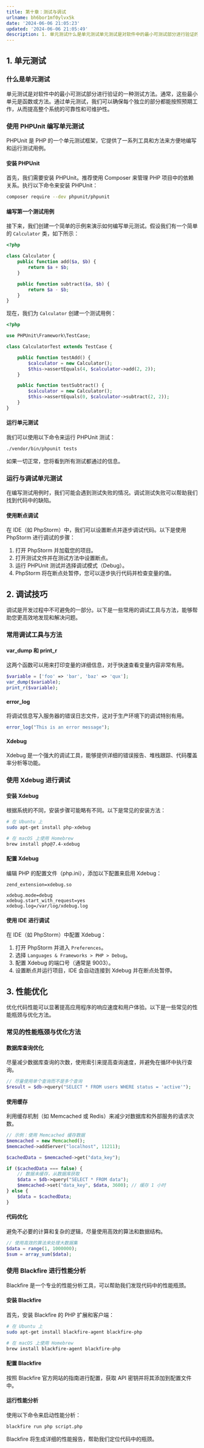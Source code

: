 ```yaml
---
title: 第十章：测试与调试
urlname: bh6bor1mf0ylvx5k
date: '2024-06-06 21:05:23'
updated: '2024-06-06 21:05:49'
description: 1. 单元测试什么是单元测试单元测试是对软件中的最小可测试部分进行验证的一种测试方法。通常，这些最小单元是函数或方法。通过单元测试，我们可以确保每个独立的部分都能按照预期工作，从而提高整个系统的可靠性和可维护性。使用 PHPUnit 编写单元测试PHPUnit 是 PHP 的一个单元测试框架，...
---
```

## 1. 单元测试

### 什么是单元测试

单元测试是对软件中的最小可测试部分进行验证的一种测试方法。通常，这些最小单元是函数或方法。通过单元测试，我们可以确保每个独立的部分都能按照预期工作，从而提高整个系统的可靠性和可维护性。

### 使用 PHPUnit 编写单元测试

PHPUnit 是 PHP 的一个单元测试框架，它提供了一系列工具和方法来方便地编写和运行测试用例。

#### 安装 PHPUnit

首先，我们需要安装 PHPUnit。推荐使用 Composer 来管理 PHP 项目中的依赖关系。执行以下命令来安装 PHPUnit：

```bash
composer require --dev phpunit/phpunit
```

#### 编写第一个测试用例

接下来，我们创建一个简单的示例来演示如何编写单元测试。假设我们有一个简单的 `Calculator` 类，如下所示：

```php
<?php

class Calculator {
    public function add($a, $b) {
        return $a + $b;
    }

    public function subtract($a, $b) {
        return $a - $b;
    }
}
```

现在，我们为 `Calculator` 创建一个测试用例：

```php
<?php

use PHPUnit\Framework\TestCase;

class CalculatorTest extends TestCase {

    public function testAdd() {
        $calculator = new Calculator();
        $this->assertEquals(4, $calculator->add(2, 2));
    }

    public function testSubtract() {
        $calculator = new Calculator();
        $this->assertEquals(0, $calculator->subtract(2, 2));
    }
}
```

#### 运行单元测试

我们可以使用以下命令来运行 PHPUnit 测试：

```bash
./vendor/bin/phpunit tests
```

如果一切正常，您将看到所有测试都通过的信息。

### 运行与调试单元测试

在编写测试用例时，我们可能会遇到测试失败的情况。调试测试失败可以帮助我们找到代码中的缺陷。

#### 使用断点调试

在 IDE（如 PhpStorm）中，我们可以设置断点并逐步调试代码。以下是使用 PhpStorm 进行调试的步骤：

1. 打开 PhpStorm 并加载您的项目。
2. 打开测试文件并在测试方法中设置断点。
3. 运行 PHPUnit 测试并选择调试模式（Debug）。
4. PhpStorm 将在断点处暂停，您可以逐步执行代码并检查变量的值。

## 2. 调试技巧

调试是开发过程中不可避免的一部分。以下是一些常用的调试工具与方法，能够帮助您更高效地发现和解决问题。

### 常用调试工具与方法

#### var_dump 和 print_r

这两个函数可以用来打印变量的详细信息，对于快速查看变量内容非常有用。

```php
$variable = ['foo' => 'bar', 'baz' => 'qux'];
var_dump($variable);
print_r($variable);
```

#### error_log

将调试信息写入服务器的错误日志文件，这对于生产环境下的调试特别有用。

```php
error_log("This is an error message");
```

#### Xdebug

Xdebug 是一个强大的调试工具，能够提供详细的错误报告、堆栈跟踪、代码覆盖率分析等功能。

### 使用 Xdebug 进行调试

#### 安装 Xdebug

根据系统的不同，安装步骤可能略有不同。以下是常见的安装方法：

```bash
# 在 Ubuntu 上
sudo apt-get install php-xdebug

# 在 macOS 上使用 Homebrew
brew install php@7.4-xdebug
```

#### 配置 Xdebug

编辑 PHP 的配置文件（php.ini），添加以下配置来启用 Xdebug：

```properties
zend_extension=xdebug.so

xdebug.mode=debug
xdebug.start_with_request=yes
xdebug.log=/var/log/xdebug.log
```

#### 使用 IDE 进行调试

在 IDE（如 PhpStorm）中配置 Xdebug：

1. 打开 PhpStorm 并进入 `Preferences`。
2. 选择 `Languages & Frameworks > PHP > Debug`。
3. 配置 Xdebug 的端口号（通常是 9003）。
4. 设置断点并运行项目，IDE 会自动连接到 Xdebug 并在断点处暂停。

## 3. 性能优化

优化代码性能可以显著提高应用程序的响应速度和用户体验。以下是一些常见的性能瓶颈与优化方法。

### 常见的性能瓶颈与优化方法

#### 数据库查询优化

尽量减少数据库查询的次数，使用索引来提高查询速度，并避免在循环中执行查询。

```php
// 尽量使用单个查询而不是多个查询
$result = $db->query("SELECT * FROM users WHERE status = 'active'");
```

#### 使用缓存

利用缓存机制（如 Memcached 或 Redis）来减少对数据库和外部服务的请求次数。

```php
// 示例：使用 Memcached 缓存数据
$memcached = new Memcached();
$memcached->addServer("localhost", 11211);

$cachedData = $memcached->get("data_key");

if ($cachedData === false) {
    // 数据未缓存，从数据库获取
    $data = $db->query("SELECT * FROM data");
    $memcached->set("data_key", $data, 3600); // 缓存 1 小时
} else {
    $data = $cachedData;
}
```

#### 代码优化

避免不必要的计算和复杂的逻辑，尽量使用高效的算法和数据结构。

```php
// 使用高效的算法来处理大数据集
$data = range(1, 1000000);
$sum = array_sum($data);
```

### 使用 Blackfire 进行性能分析

Blackfire 是一个专业的性能分析工具，可以帮助我们发现代码中的性能瓶颈。

#### 安装 Blackfire

首先，安装 Blackfire 的 PHP 扩展和客户端：

```bash
# 在 Ubuntu 上
sudo apt-get install blackfire-agent blackfire-php

# 在 macOS 上使用 Homebrew
brew install blackfire-agent blackfire-php
```

#### 配置 Blackfire

按照 Blackfire 官方网站的指南进行配置，获取 API 密钥并将其添加到配置文件中。

#### 运行性能分析

使用以下命令来启动性能分析：

```bash
blackfire run php script.php
```

Blackfire 将生成详细的性能报告，帮助我们定位代码中的瓶颈。

